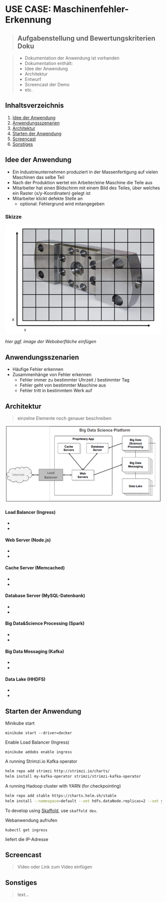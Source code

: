 # USE CASE: Maschinenfehler-Erkennung

> ## Aufgabenstellung und Bewertungskriterien Doku

> - Dokumentation der Anwendung ist vorhanden
> - Dokumentation enthält:
> - Idee der Anwendung
> - Architektur
> - Entwurf
> - Screencast der Demo
> - etc.

## Inhaltsverzeichnis

1. [Idee der Anwendung](#idee)
2. [Anwendungsszenarien](#anwendung)
3. [Architektur](#architektur)
4. [Starten der Anwendung](#start)
5. [Screencast](#screencast)
6. [Sonstiges](#sonstiges)

## Idee der Anwendung <a name="idee"></a>

- Ein Industrieunternehmen produziert in der Massenfertigung auf vielen Maschinen das selbe Teil
- Nach der Produktion wertet ein Arbeiter/eine Maschine die Teile aus
- Mitarbeiter hat einen Bildschirm mit einem Bild des Teiles, über welches ein Raster (x/y-Koordinaten) gelegt ist
- Mitarbeiter klickt defekte Stelle an
  - optional: Fehlergrund wird mitangegeben

### Skizze

![](docs/skizze.png)

_hier ggf. image der Weboberfläche einfügen_

## Anwendungsszenarien <a name="anwendung"></a>

- Häufige Fehler erkennen
- Zusammenhänge von Fehler erkennen
  - Fehler immer zu bestimmter Uhrzeit / bestimmter Tag
  - Fehler geht von bestimmter Maschine aus
  - Fehler tritt in bestimmtem Werk auf

## Architektur <a name="architektur"></a>

> einzelne Elemente noch genauer beschreiben

![](docs/architektur.png)

#### Load Balancer (Ingress)

-
-

#### Web Server (Node.js)

-
-

#### Cache Server (Memcached)

-
-

#### Database Server (MySQL-Datenbank)

-
-

#### Big Data&Science Processing (Spark)

-
-

#### Big Data Messaging (Kafka)

-
-

#### Data Lake (HHDFS)

-
-

## Starten der Anwendung <a name="start"></a>

Minikube start

```
minikube start --driver=docker
```

Enable Load Balancer (Ingress)

```
minikube addobs enable ingress
```

A running Strimzi.io Kafka operator

```bash
helm repo add strimzi http://strimzi.io/charts/
helm install my-kafka-operator strimzi/strimzi-kafka-operator
```

A running Hadoop cluster with YARN (for checkpointing)

```bash
helm repo add stable https://charts.helm.sh/stable
helm install --namespace=default --set hdfs.dataNode.replicas=2 --set yarn.nodeManager.replicas=2 --set hdfs.webhdfs.enabled=true my-hadoop-cluster stable/hadoop
```

To develop using [Skaffold](https://skaffold.dev/), use `skaffold dev`.

Webanwendung aufrufen

```
kubectl get ingress
```

liefert die IP-Adresse

## Screencast <a name="screencast"></a>

> Video oder Link zum Video einfügen

## Sonstiges <a name="sonstiges"></a>

> text...
